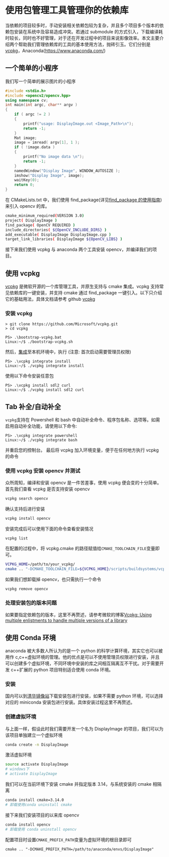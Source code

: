 # 使用包管理工具管理你的依赖库

当依赖的项目较多时，手动安装相关依赖包较为复杂，并且多个项目多个版本的依赖包安装在系统中及容易造成冲突。若通过 submodule 的方式引入，下载编译耗时较长，同时也不好管理，对于还在开发过程中的项目来说影像效率。本文主要介绍两个帮助我们管理依赖库的工具的基本使用方法，抛砖引玉。它们分别是[vcpkg](https://github.com/microsoft/vcpkg)，Anaconda(https://www.anaconda.com/)

## 一个简单的小程序

我们写一个简单的展示图片的小程序

```cpp
#include <stdio.h>
#include <opencv2/opencv.hpp>
using namespace cv;
int main(int argc, char** argv )
{
    if ( argc != 2 )
    {
        printf("usage: DisplayImage.out <Image_Path>\n");
        return -1;
    }
    Mat image;
    image = imread( argv[1], 1 );
    if ( !image.data )
    {
        printf("No image data \n");
        return -1;
    }
    namedWindow("Display Image", WINDOW_AUTOSIZE );
    imshow("Display Image", image);
    waitKey(0);
    return 0;
}
```

在 CMakeLists.txt 中，我们使用 find_package(详见[find_package 的使用指南](FindPackage/README.md))来引入 opencv 的库。

```sh
cmake_minimum_required(VERSION 3.0)
project( DisplayImage )
find_package( OpenCV REQUIRED )
include_directories( ${OpenCV_INCLUDE_DIRS} )
add_executable( DisplayImage DisplayImage.cpp )
target_link_libraries( DisplayImage ${OpenCV_LIBS} )
```

接下来我们使用 vcpkg 与 anaconda 两个工具安装 opencv，并编译我们的项目。

## 使用 vcpkg

[vcpkg](https://github.com/microsoft/vcpkg) 是微软开源的一个库管理工具，并原生支持与 cmake 集成。vcpkg 支持常见依赖库的一键安装，并支持 cmake 通过 find_package 一键引入。以下只介绍它的基础用法，具体文档请参考 github [vcpkg](https://github.com/microsoft/vcpkg)

### 安装 vcpkg

```
> git clone https://github.com/Microsoft/vcpkg.git
> cd vcpkg

PS> .\bootstrap-vcpkg.bat
Linux:~/$ ./bootstrap-vcpkg.sh
```

然后，[集成](docs/users/integration.md)至本机环境中，执行 (注意: 首次启动需要管理员权限)

```
PS> .\vcpkg integrate install
Linux:~/$ ./vcpkg integrate install
```

使用以下命令安装任意包

```
PS> .\vcpkg install sdl2 curl
Linux:~/$ ./vcpkg install sdl2 curl
```

## Tab 补全/自动补全

`vcpkg`支持在 Powershell 和 bash 中自动补全命令、程序包名称、选项等。如需启用自动补全功能，请使用以下命令:

```
PS> .\vcpkg integrate powershell
Linux:~/$ ./vcpkg integrate bash
```

并重启您的控制台。
最后将 vcpkg 加入环境变量，便于在任何地方执行 vcpkg 的命令

### 使用 vcpkg 安装 opencv 并测试

众所周知，编译和安装 opencv 是一件苦差事，使用 vcpkg 便会变的十分简单。
首先我们查看 vcpkg 是否支持安装 opencv

```bash
vcpkg search opencv
```

确认支持后进行安装

```bash
vcpkg install opencv
```

安装完成后可以使用下面的命令查看安装情况

```
vcpkg list
```

在配置的过程中，将 vcpkg.cmake 的路径赋值给`CMAKE_TOOLCHAIN_FILE`变量即可。

```bash
VCPKG_HOME=/path/to/your_vcpkg/
cmake .. "-DCMAKE_TOOLCHAIN_FILE=${VCPKG_HOME}/scripts/buildsystems/vcpkg.cmake"
```

如果我们想卸载掉 opencv，也只需执行一个命令

```bash
vcpkg remove opencv
```

### 处理安装包的版本问题

如果要指定依赖包的版本，这里不再赘述，请参考微软的博客[Vcpkg: Using multiple enlistments to handle multiple versions of a library](https://devblogs.microsoft.com/cppblog/vcpkg-using-multiple-enlistments/)

## 使用 Conda 环境

anaconda 被大多数人所认为的是一个 python 的科学计算环境，其实它也可以被用作 c,c++虚拟环境的管理。他的优点是可以不使用管理员权限进行安装，并且可以创建多个虚拟环境，不同环境中安装的库之间相互隔离互不干扰。对于需要开发 c++扩展的 python 项目特别适合使用 conda 环境。

### 安装

国内可以到[清华镜像站](https://mirrors.tuna.tsinghua.edu.cn/anaconda/archive/)下载安装包进行安装，如果不需要 python 环境，可以选择对应的 miniconda 安装包进行安装。具体安装过程这里不再赘述。

### 创建虚拟环境

与上面一样，假设此时我们需要开发一个名为 DisplayImage 的项目，我们可以为该项目单独建立一个虚拟环境

```bash
conda create -n DisplayImage
```

激活虚拟环境

```bash
source activate DisplayImage
# windows下
# activate DisplayImage
```

我们可以在当前环境下安装 cmake 并指定版本 3.14，与系统安装的 cmake 相隔离

```bash
conda install cmake=3.14.0
# 卸载使用conda uninstall cmake
```

接下来我们安装项目的以来库 opencv

```bash
conda install opencv
# 卸载使用 conda uninstall opencv
```

配置项目时设置`CMAKE_PREFIX_PATH`变量为虚拟环境的根目录即可

```
cmake .. "-DCMAKE_PREFIX_PATH=/path/to/anaconda/envs/DisplayImage"
```
